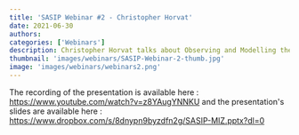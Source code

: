```yaml
---
title: 'SASIP Webinar #2 - Christopher Horvat'
date: 2021-06-30
authors:
categories: ['Webinars']
description: Christopher Horvat talks about Observing and Modelling the Marginal Ice Zone
thumbnail: 'images/webinars/SASIP-Webinar-2-thumb.jpg'
image: 'images/webinars/webinars2.png'
---
```


The recording of the presentation is available here : https://www.youtube.com/watch?v=z8YAugYNNKU and the presentation's slides are available here : https://www.dropbox.com/s/8dnypn9byzdfn2g/SASIP-MIZ.pptx?dl=0

